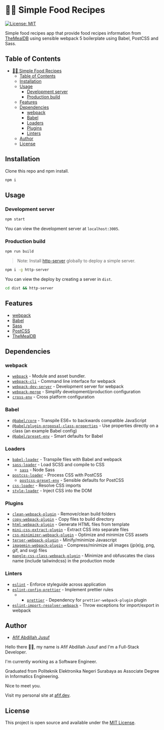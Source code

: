 # 🍚🍰 Simple Food Recipes

[![License: MIT](https://img.shields.io/badge/License-MIT-blue.svg)](https://opensource.org/licenses/MIT)

Simple food recipes app that provide food recipes information from [TheMealDB](https://themealdb.com) using sensible webpack 5 boilerplate using Babel, PostCSS and Sass.

## Table of Contents

- [🍚🍰 Simple Food Recipes](#-simple-food-recipes)
  - [Table of Contents](#table-of-contents)
  - [Installation](#installation)
  - [Usage](#usage)
    - [Development server](#development-server)
    - [Production build](#production-build)
  - [Features](#features)
  - [Dependencies](#dependencies)
    - [webpack](#webpack)
    - [Babel](#babel)
    - [Loaders](#loaders)
    - [Plugins](#plugins)
    - [Linters](#linters)
  - [Author](#author)
  - [License](#license)

## Installation

Clone this repo and npm install.

```bash
npm i
```

## Usage

### Development server

```bash
npm start
```

You can view the development server at `localhost:3005`.

### Production build

```bash
npm run build
```

> Note: Install [http-server](https://www.npmjs.com/package/http-server) globally to deploy a simple server.

```bash
npm i -g http-server
```

You can view the deploy by creating a server in `dist`.

```bash
cd dist && http-server
```

## Features

- [webpack](https://webpack.js.org/)
- [Babel](https://babeljs.io/)
- [Sass](https://sass-lang.com/)
- [PostCSS](https://postcss.org/)
- [TheMealDB](https://themealdb.com/)

## Dependencies

### webpack

- [`webpack`](https://github.com/webpack/webpack) - Module and asset bundler.
- [`webpack-cli`](https://github.com/webpack/webpack-cli) - Command line interface for webpack
- [`webpack-dev-server`](https://github.com/webpack/webpack-dev-server) - Development server for webpack
- [`webpack-merge`](https://github.com/survivejs/webpack-merge) - Simplify development/production configuration
- [`cross-env`](https://github.com/kentcdodds/cross-env) - Cross platform configuration

### Babel

- [`@babel/core`](https://www.npmjs.com/package/@babel/core) - Transpile ES6+ to backwards compatible JavaScript
- [`@babel/plugin-proposal-class-properties`](https://babeljs.io/docs/en/babel-plugin-proposal-class-properties) - Use properties directly on a class (an example Babel config)
- [`@babel/preset-env`](https://babeljs.io/docs/en/babel-preset-env) - Smart defaults for Babel

### Loaders

- [`babel-loader`](https://webpack.js.org/loaders/babel-loader/) - Transpile files with Babel and webpack
- [`sass-loader`](https://webpack.js.org/loaders/sass-loader/) - Load SCSS and compile to CSS
  - [`sass`](https://www.npmjs.com/package/sass) - Node Sass
- [`postcss-loader`](https://webpack.js.org/loaders/postcss-loader/) - Process CSS with PostCSS
  - [`postcss-preset-env`](https://www.npmjs.com/package/postcss-preset-env) - Sensible defaults for PostCSS
- [`css-loader`](https://webpack.js.org/loaders/css-loader/) - Resolve CSS imports
- [`style-loader`](https://webpack.js.org/loaders/style-loader/) - Inject CSS into the DOM

### Plugins

- [`clean-webpack-plugin`](https://github.com/johnagan/clean-webpack-plugin) - Remove/clean build folders
- [`copy-webpack-plugin`](https://github.com/webpack-contrib/copy-webpack-plugin) - Copy files to build directory
- [`html-webpack-plugin`](https://github.com/jantimon/html-webpack-plugin) - Generate HTML files from template
- [`mini-css-extract-plugin`](https://github.com/webpack-contrib/mini-css-extract-plugin) - Extract CSS into separate files
- [`css-minimizer-webpack-plugin`](https://webpack.js.org/plugins/css-minimizer-webpack-plugin/) - Optimize and minimize CSS assets
- [`terser-webpack-plugin`](https://www.npmjs.com/package/terser-webpack-plugin) - Minify/minimize Javascript
- [`imagemin-webpack-plugin`](https://www.npmjs.com/package/imagemin-webpack-plugin) - Compress/minimize all images (jp(e)g, png, gif, and svg) files
- [`mangle-css-class-webpack-plugin`](https://www.npmjs.com/package/mangle-css-class-webpack-plugin) - Minimize and obfuscates the class name (include tailwindcss) in the production mode

### Linters

- [`eslint`](https://github.com/eslint/eslint) - Enforce styleguide across application
- [`eslint-config-prettier`](https://github.com/prettier/eslint-config-prettier) - Implement prettier rules
    - - [`prettier`](https://github.com/prettier/prettier) - Dependency for `prettier-webpack-plugin` plugin
- [`eslint-import-resolver-webpack`](https://github.com/benmosher/eslint-plugin-import/tree/master/resolvers/webpack) - Throw exceptions for import/export in webpack

## Author

- [Afif Abdillah Jusuf](https://afif.dev)

Hello there 👋🏻, my name is Afif Abdillah Jusuf and I'm a Full-Stack Developer.

I'm currently working as a Software Engineer.

Graduated from Politeknik Elektronika Negeri Surabaya as Associate Degree in Informatics Engineering.

Nice to meet you.

Visit my personal site at [afif.dev](https://afif.dev).

## License

This project is open source and available under the [MIT License](LICENSE).
